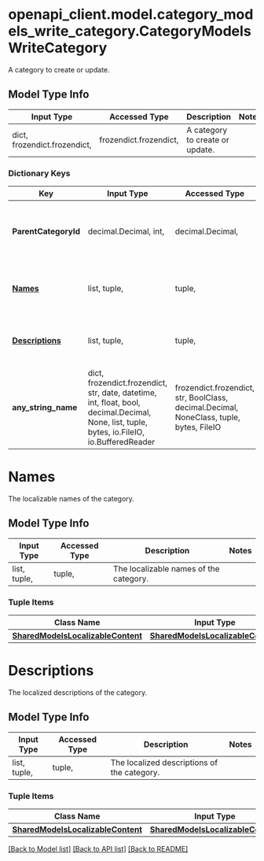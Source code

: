 # openapi_client.model.category_models_write_category.CategoryModelsWriteCategory

A category to create or update.

## Model Type Info
Input Type | Accessed Type | Description | Notes
------------ | ------------- | ------------- | -------------
dict, frozendict.frozendict,  | frozendict.frozendict,  | A category to create or update. | 

### Dictionary Keys
Key | Input Type | Accessed Type | Description | Notes
------------ | ------------- | ------------- | ------------- | -------------
**ParentCategoryId** | decimal.Decimal, int,  | decimal.Decimal,  | The unique identifier of the parent category of this category. | [optional] value must be a 32 bit integer
**[Names](#Names)** | list, tuple,  | tuple,  | The localizable names of the category. | [optional] 
**[Descriptions](#Descriptions)** | list, tuple,  | tuple,  | The localized descriptions of the category. | [optional] 
**any_string_name** | dict, frozendict.frozendict, str, date, datetime, int, float, bool, decimal.Decimal, None, list, tuple, bytes, io.FileIO, io.BufferedReader | frozendict.frozendict, str, BoolClass, decimal.Decimal, NoneClass, tuple, bytes, FileIO | any string name can be used but the value must be the correct type | [optional]

# Names

The localizable names of the category.

## Model Type Info
Input Type | Accessed Type | Description | Notes
------------ | ------------- | ------------- | -------------
list, tuple,  | tuple,  | The localizable names of the category. | 

### Tuple Items
Class Name | Input Type | Accessed Type | Description | Notes
------------- | ------------- | ------------- | ------------- | -------------
[**SharedModelsLocalizableContent**](SharedModelsLocalizableContent.md) | [**SharedModelsLocalizableContent**](SharedModelsLocalizableContent.md) | [**SharedModelsLocalizableContent**](SharedModelsLocalizableContent.md) |  | 

# Descriptions

The localized descriptions of the category.

## Model Type Info
Input Type | Accessed Type | Description | Notes
------------ | ------------- | ------------- | -------------
list, tuple,  | tuple,  | The localized descriptions of the category. | 

### Tuple Items
Class Name | Input Type | Accessed Type | Description | Notes
------------- | ------------- | ------------- | ------------- | -------------
[**SharedModelsLocalizableContent**](SharedModelsLocalizableContent.md) | [**SharedModelsLocalizableContent**](SharedModelsLocalizableContent.md) | [**SharedModelsLocalizableContent**](SharedModelsLocalizableContent.md) |  | 

[[Back to Model list]](../../README.md#documentation-for-models) [[Back to API list]](../../README.md#documentation-for-api-endpoints) [[Back to README]](../../README.md)


